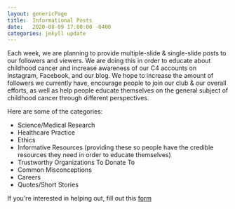 ```yaml
---
layout: genericPage
title:  Informational Posts
date:   2020-08-09 17:00:00 -0400
categories: jekyll update
---
```


Each week, we are planning to provide multiple-slide & single-slide posts to our followers and viewers. We are
doing this in order to educate about childhood cancer and increase awareness of our C4 accounts on Instagram, Facebook, and our blog. We hope to increase the amount of followers we currently have, encourage people to join our club & our overall efforts, as well as help people educate themselves on the general subject of childhood cancer through different perspectives.  

Here are some of the categories:

- Science/Medical Research
- Healthcare Practice
- Ethics
- Informative Resources (providing these so people have the credible resources they need in order to educate themselves)
- Trustworthy Organizations To Donate To
- Common Misconceptions
- Careers
- Quotes/Short Stories

If you're interested in helping out, fill out this [form](https://docs.google.com/forms/d/e/1FAIpQLSex48RbjAL7RGviFtuLEvDcGsd9sXKwZQLIXnZ6Z2OjjQ5Bkw/viewform)